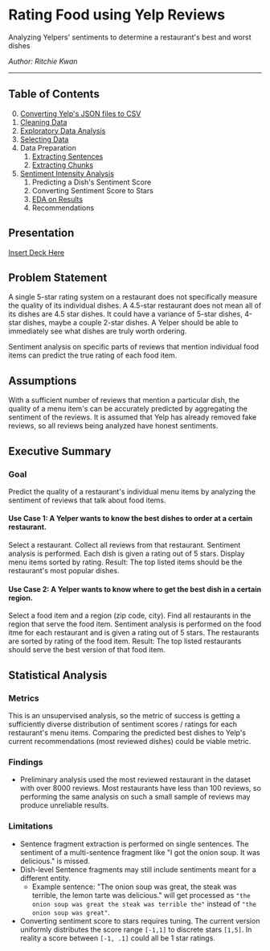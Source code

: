# Rating Food using Yelp Reviews
Analyzing Yelpers' sentiments to determine a restaurant's best and worst dishes

_Author: Ritchie Kwan_

---

## Table of Contents

0. [Converting Yelp's JSON files to CSV](notebooks/00-Converting-JSON-to-CSV.ipynb)
1. [Cleaning Data](notebooks/01-Cleaning-Data.ipynb)
1. [Exploratory Data Analysis](notebooks/02-EDA.ipynb)
1. [Selecting Data](notebooks/03.1-selecting-a-restaurant.ipynb)
1. Data Preparation
    1. [Extracting Sentences](notebooks/03.2-splitting-to-sentences.ipynb)
    1. [Extracting Chunks](notebooks/03.3-splitting-to-chunks.ipynb)
1. [Sentiment Intensity Analysis](notebooks/04-rating-dishes.ipynb)
    1. Predicting a Dish's Sentiment Score
    1. Converting Sentiment Score to Stars
    1. [EDA on Results](notebooks/05-results-EDA)
    1. Recommendations


## Presentation
[Insert Deck Here](https://www.google.com)


## Problem Statement
A single 5-star rating system on a restaurant does not specifically measure the quality of its individual dishes. A 4.5-star restaurant does not mean all of its dishes are 4.5 star dishes. It could have a variance of 5-star dishes, 4-star dishes, maybe a couple 2-star dishes. A Yelper should be able to immediately see what dishes are truly worth ordering.

Sentiment analysis on specific parts of reviews that mention individual food items can predict the true rating of each food item.


## Assumptions
With a sufficient number of reviews that mention a particular dish, the quality of a menu item's can be accurately predicted by aggregating the sentiment of the reviews.
It is assumed that Yelp has already removed fake reviews, so all reviews being analyzed have honest sentiments. 


## Executive Summary
### Goal
Predict the quality of a restaurant's individual menu items by analyzing the sentiment of reviews that talk about food items.

#### Use Case 1:  A Yelper wants to know the best dishes to order at a certain restaurant.
Select a restaurant.
Collect all reviews from that restaurant.
Sentiment analysis is performed. Each dish is given a rating out of 5 stars.
Display menu items sorted by rating.
Result: The top listed items should be the restaurant's most popular dishes.

#### Use Case 2: A Yelper wants to know where to get the best dish in a certain region.
Select a food item and a region (zip code, city).
Find all restaurants in the region that serve the food item.
Sentiment analysis is performed on the food itme for each restaurant and is given a rating out of 5 stars.
The restaurants are sorted by rating of the food item.
Result: The top listed restaurants should serve the best version of that food item.



## Statistical Analysis

### Metrics
This is an unsupervised analysis, so the metric of success is getting a sufficiently diverse distribution of sentiment scores / ratings for each restaurant's menu items. Comparing the predicted best dishes to Yelp's current recommendations (most reviewed dishes) could be viable metric.


### Findings
* Preliminary analysis used the most reviewed restaurant in the dataset with over 8000 reviews. Most restaurants have less than 100 reviews, so performing the same analysis on such a small sample of reviews may produce unreliable results.

### Limitations
* Sentence fragment extraction is performed on single sentences. The sentiment of a multi-sentence fragment like "I got the onion soup. It was delicious." is missed.
* Dish-level Sentence fragments may still include sentiments meant for a different entity. 
    * Example sentence: "The onion soup was great, the steak was terrible, the lemon tarte was delicious." will get processed as `"the onion soup was great the steak was terrible the"` instead of `"the onion soup was great"`.
* Converting sentiment score to stars requires tuning. The current version uniformly distributes the score range `[-1,1]` to discrete stars `[1,5]`. In reality a score between `[-1, .1]` could all be 1 star ratings.




